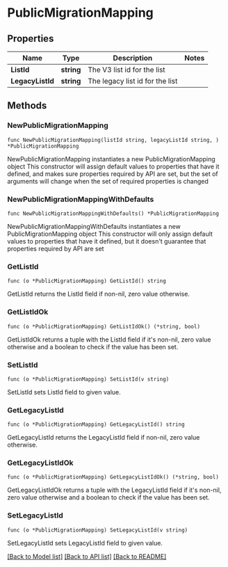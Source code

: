 # PublicMigrationMapping

## Properties

Name | Type | Description | Notes
------------ | ------------- | ------------- | -------------
**ListId** | **string** | The V3 list id for the list | 
**LegacyListId** | **string** | The legacy list id for the list | 

## Methods

### NewPublicMigrationMapping

`func NewPublicMigrationMapping(listId string, legacyListId string, ) *PublicMigrationMapping`

NewPublicMigrationMapping instantiates a new PublicMigrationMapping object
This constructor will assign default values to properties that have it defined,
and makes sure properties required by API are set, but the set of arguments
will change when the set of required properties is changed

### NewPublicMigrationMappingWithDefaults

`func NewPublicMigrationMappingWithDefaults() *PublicMigrationMapping`

NewPublicMigrationMappingWithDefaults instantiates a new PublicMigrationMapping object
This constructor will only assign default values to properties that have it defined,
but it doesn't guarantee that properties required by API are set

### GetListId

`func (o *PublicMigrationMapping) GetListId() string`

GetListId returns the ListId field if non-nil, zero value otherwise.

### GetListIdOk

`func (o *PublicMigrationMapping) GetListIdOk() (*string, bool)`

GetListIdOk returns a tuple with the ListId field if it's non-nil, zero value otherwise
and a boolean to check if the value has been set.

### SetListId

`func (o *PublicMigrationMapping) SetListId(v string)`

SetListId sets ListId field to given value.


### GetLegacyListId

`func (o *PublicMigrationMapping) GetLegacyListId() string`

GetLegacyListId returns the LegacyListId field if non-nil, zero value otherwise.

### GetLegacyListIdOk

`func (o *PublicMigrationMapping) GetLegacyListIdOk() (*string, bool)`

GetLegacyListIdOk returns a tuple with the LegacyListId field if it's non-nil, zero value otherwise
and a boolean to check if the value has been set.

### SetLegacyListId

`func (o *PublicMigrationMapping) SetLegacyListId(v string)`

SetLegacyListId sets LegacyListId field to given value.



[[Back to Model list]](../README.md#documentation-for-models) [[Back to API list]](../README.md#documentation-for-api-endpoints) [[Back to README]](../README.md)


